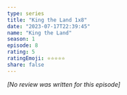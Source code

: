 ```yaml
---
type: series
title: "King the Land 1x8"
date: "2023-07-17T22:39:45"
name: "King the Land"
season: 1
episode: 8
rating: 5
ratingEmoji: ⭐️⭐️⭐️⭐️⭐️
share: false
---
```


*[No review was written for this episode]*

